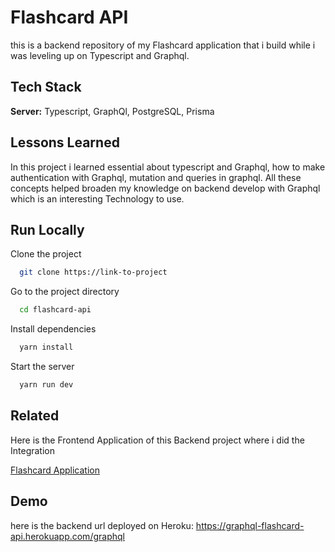 
# Flashcard API

this is a backend repository of my Flashcard application that i build while i was leveling up on Typescript and Graphql. 

## Tech Stack

**Server:** Typescript, GraphQl, PostgreSQL, Prisma


## Lessons Learned

In this project i learned essential about typescript and Graphql, how to make authentication with Graphql, mutation and queries in graphql. All these concepts helped broaden my knowledge on backend develop with Graphql which is an interesting Technology to use.


## Run Locally

Clone the project

```bash
  git clone https://link-to-project
```

Go to the project directory

```bash
  cd flashcard-api
```

Install dependencies

```bash
  yarn install
```

Start the server

```bash
  yarn run dev
```


## Related

Here is the Frontend Application of this Backend project where i did the Integration

[Flashcard Application](https://github.com/Gabin-ishimwe/flashcard-api-fe)


## Demo
here is the backend url deployed on Heroku:
https://graphql-flashcard-api.herokuapp.com/graphql

